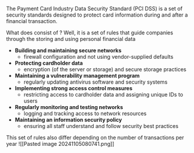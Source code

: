 The Payment Card Industry Data Security Standard (PCI DSS) is a set of security standards designed to protect card information during and after a financial transaction.

What does consist of ? Well, it is a set of rules that guide companies through the storing and using personal financial data

- **Building and maintaining secure networks**
	- firewall configuration and not using vendor-supplied defaults
- **Protecting cardholder data**
    - encryption (of the server or storage) and secure storage practices
- **Maintaining a vulnerability management program**
    - regularly updating antivirus software and security systems
- **Implementing strong access control measures**
    - restricting access to cardholder data and assigning unique IDs to users
- **Regularly monitoring and testing networks**
    - logging and tracking access to network resources
- **Maintaining an information security policy**
    - ensuring all staff understand and follow security best practices

This set of rules also differ depending on the number of transactions per year
![[Pasted image 20241105080741.png]]
